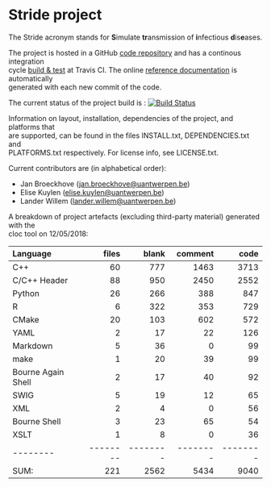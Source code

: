 # Stride project 

The Stride acronym stands for **S**imulate **tr**ansmission of **i**nfectious **d**is**e**ases.
 
The project is hosted in a GitHub [code repository](https://github.com/broeckho/stride.git) and has a continous integration  
 cycle [build & test](https://travis-ci.org/broeckho/stride) at Travis CI. The online [reference documentation](https://broeckho.github.io/stride) is automatically  
 generated with each new commit of the code.

The current status of the project build is : [![Build Status](https://travis-ci.org/broeckho/stride.svg?branch=master)](https://travis-ci.org/broeckho/stride)

Information on layout, installation, dependencies of the project, and platforms that  
are supported, can be found in the files INSTALL.txt, DEPENDENCIES.txt and  
PLATFORMS.txt respectively.
For license info, see LICENSE.txt.  

Current contributors are (in alphabetical order):

* Jan Broeckhove (jan.broeckhove@uantwerpen.be)
* Elise Kuylen (elise.kuylen@uantwerpen.be)
* Lander Willem (lander.willem@uantwerpen.be)

A breakdown of project artefacts (excluding third-party material) generated with the  
cloc tool on 12/05/2018:

Language|files|blank|comment|code
:-------|-------:|-------:|-------:|-------:
C++|60|777|1463|3713
C/C++ Header|88|950|2450|2552
Python|26|266|388|847
R|6|322|353|729
CMake|20|103|602|572
YAML|2|17|22|126
Markdown|5|36|0|99
make|1|20|39|99
Bourne Again Shell|2|17|40|92
SWIG|5|19|12|65
XML|2|4|0|56
Bourne Shell|3|23|65|54
XSLT|1|8|0|36
--------|--------|--------|--------|--------
SUM:|221|2562|5434|9040
